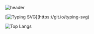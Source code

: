 ![header](https://capsule-render.vercel.app/api?type=Wave&color=auto&height=300&section=header&text=Gyubin's%20Github&fontSize=90)

[![Typing SVG](https://readme-typing-svg.demolab.com?font=Roboto&weight=500&size=37&pause=1000&center=true&vCenter=true&random=true&width=900&height=150&lines=Welcome!!)](https://git.io/typing-svg)

![Top Langs](https://github-readme-stats.vercel.app/api/top-langs/?username=Dev-coconut94&layout=compact)


<!--
**Dev-coconut94/Dev-coconut94** is a ✨ _special_ ✨ repository because its `README.md` (this file) appears on your GitHub profile.

Here are some ideas to get you started:

- 🔭 I’m currently working on ...
- 🌱 I’m currently learning ...
- 👯 I’m looking to collaborate on ...
- 🤔 I’m looking for help with ...
- 💬 Ask me about ...
- 📫 How to reach me: ...
- 😄 Pronouns: ...
- ⚡ Fun fact: ...
-->
